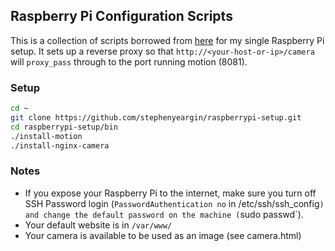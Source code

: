 ## Raspberry Pi Configuration Scripts

This is a collection of scripts borrowed from [here](https://github.com/jameswhite/raspi) for my single Raspberry Pi setup. It sets up a reverse proxy so that `http://<your-host-or-ip>/camera` will `proxy_pass` through to the port running motion (8081).

### Setup

```bash
cd ~
git clone https://github.com/stephenyeargin/raspberrypi-setup.git
cd raspberrypi-setup/bin
./install-motion
./install-nginx-camera
```

### Notes

- If you expose your Raspberry Pi to the internet, make sure you turn off SSH Password login (`PasswordAuthentication no` in /etc/ssh/ssh_config`) and change the default password on the machine (`sudo passwd`).
- Your default website is in `/var/www/`
- Your camera is available to be used as an image (see camera.html)

